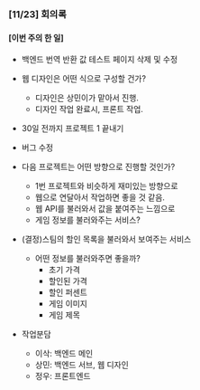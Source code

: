 ### [11/23] 회의록

#### [이번 주의 한 일]

- 백엔드 번역 반환 값 테스트 페이지 삭제 및 수정
- 웹 디자인은 어떤 식으로 구성할 건가?   
    - 디자인은 상민이가 맡아서 진행.
    - 디자인 작업 완료시, 프론트 작업.
- 30일 전까지 프로젝트 1 끝내기
- 버그 수정

- 다음 프로젝트는 어떤 방향으로 진행할 것인가?   
    - 1번 프로젝트와 비슷하게 재미있는 방향으로
    - 웹으로 연달아서 작업하면 좋을 것 같음.
    - 웹 API를 불러와서 값을 붙여주는 느낌으로
    - 게임 정보를 불러와주는 서비스?

- (결정)스팀의 할인 목록을 불러와서 보여주는 서비스   
    - 어떤 정보를 불러와주면 좋을까?
        - 초기 가격
        - 할인된 가격
        - 할인 퍼센트
        - 게임 이미지
        - 게임 제목

- 작업분담
    - 이삭: 백엔드 메인
    - 상민: 백엔드 서브, 웹 디자인
    - 정우: 프론트엔드
